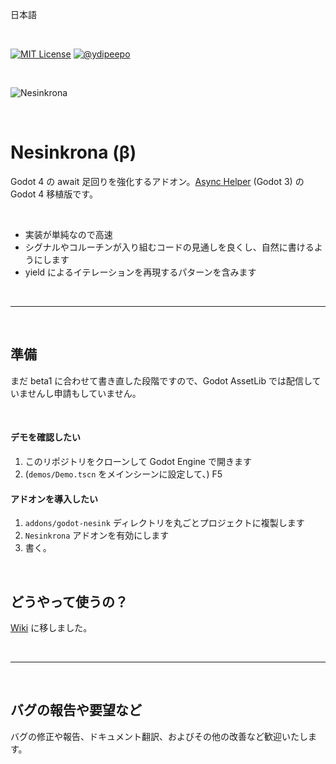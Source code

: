 日本語

<br />

[![MIT License](https://img.shields.io/badge/License-MIT-25B3A0?style=flat-square)](https://github.com/ydipeepo/godot-motion/blob/main/LICENSE.md)
[![@ydipeepo](https://img.shields.io/badge/@ydipeepo-1DA1F2?style=flat-square&logo=twitter&logoColor=white)](https://twitter.com/ydipeepo)

<br />

![Nesinkrona](https://raw.githubusercontent.com/ydipeepo/godot-nesink/main/header.png)

<br />

# Nesinkrona (β)

Godot 4 の await 足回りを強化するアドオン。[Async Helper](https://github.com/ydipeepo/godot-async-helper) (Godot 3) の Godot 4 移植版です。

<br />

* 実装が単純なので高速
* シグナルやコルーチンが入り組むコードの見通しを良くし、自然に書けるようにします
* yield によるイテレーションを再現するパターンを含みます

<br />

---

<br />

## 準備

まだ beta1 に合わせて書き直した段階ですので、Godot AssetLib では配信していませんし申請もしていません。

<br />

#### デモを確認したい

1. このリポジトリをクローンして Godot Engine で開きます
2. (`demos/Demo.tscn` をメインシーンに設定して、) F5

#### アドオンを導入したい

1. `addons/godot-nesink` ディレクトリを丸ごとプロジェクトに複製します
2. `Nesinkrona` アドオンを有効にします
3. 書く。

<br />

## どうやって使うの？

[Wiki](https://github.com/ydipeepo/godot-nesink/wiki) に移しました。

<br />

---

<br />

## バグの報告や要望など

バグの修正や報告、ドキュメント翻訳、およびその他の改善など歓迎いたします。
